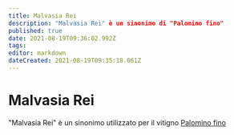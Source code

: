 ```yaml
---
title: Malvasia Rei
description: "Malvasia Rei" è un sinonimo di "Palomino fino"
published: true
date: 2021-08-19T09:36:02.992Z
tags: 
editor: markdown
dateCreated: 2021-08-19T09:35:18.061Z
---
```


# Malvasia Rei

"Malvasia Rei" è un sinonimo utilizzato per il vitigno [Palomino fino](/vitigni/bacca-nera/palomino-fino)